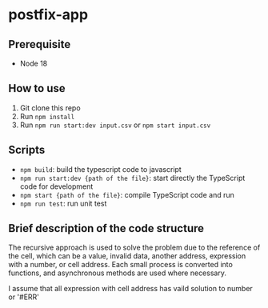 # postfix-app

## Prerequisite

- Node 18

## How to use

1. Git clone this repo
2. Run `npm install`
3. Run `npm run start:dev input.csv` or `npm start input.csv`

## Scripts

- `npm build`: build the typescript code to javascript
- `npm run start:dev {path of the file}`: start directly the TypeScript code for development
- `npm start {path of the file}`: compile TypeScript code and run
- `npm run test`: run unit test

## Brief description of the code structure

The recursive approach is used to solve the problem due to the reference of the cell, which can be a value, invalid data, another address, expression with a number, or cell address. Each small process is converted into functions, and asynchronous methods are used where necessary.

I assume that all expression with cell address has vaild solution to number or '#ERR'
